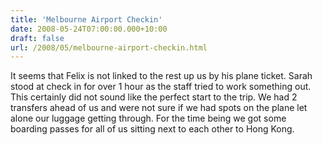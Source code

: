```yaml
---
title: 'Melbourne Airport Checkin'
date: 2008-05-24T07:00:00.000+10:00
draft: false
url: /2008/05/melbourne-airport-checkin.html
---
```


It seems that Felix is not linked to the rest up us by his plane ticket. Sarah stood at check in for over 1 hour as the staff tried to work something out. This certainly did not sound like the perfect start to the trip. We had 2 transfers ahead of us and were not sure if we had spots on the plane let alone our luggage getting through. For the time being we got some boarding passes for all of us sitting next to each other to Hong Kong.